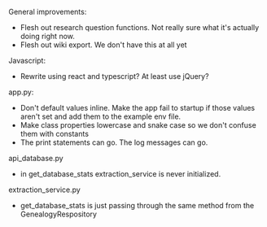 General improvements:
* Flesh out research question functions. Not really sure what it's actually doing right now.
* Flesh out wiki export. We don't have this at all yet

Javascript:
* Rewrite using react and typescript? At least use jQuery?

app.py:
* Don't default values inline. Make the app fail to startup if those values aren't set and add them to the example env file.
* Make class properties lowercase and snake case so we don't confuse them with constants
* The print statements can go. The log messages can go.

api_database.py
* in get_database_stats extraction_service is never initialized. 

extraction_service.py
* get_database_stats is just passing through the same method from the GenealogyRespository 

